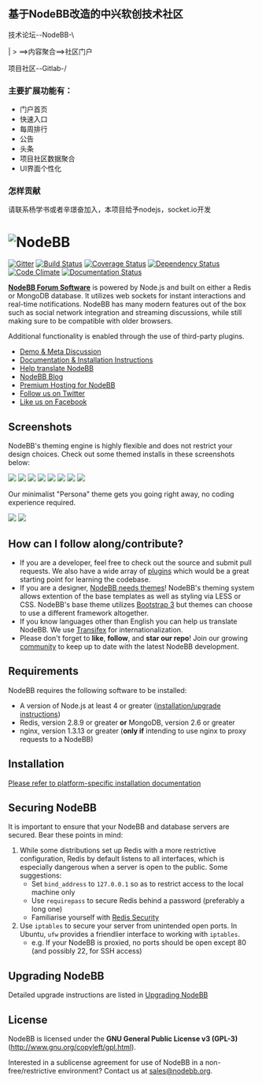 ## 基于NodeBB改造的中兴软创技术社区
技术论坛--NodeBB-\

   |              > ==>内容聚合==>社区门户
   
项目社区--Gitlab-/

### 主要扩展功能有：
* 门户首页
* 快速入口
* 每周排行
* 公告
* 头条
* 项目社区数据聚合
* UI界面个性化

### 怎样贡献
请联系杨学书或者辛璟奋加入，本项目给予nodejs，socket.io开发


# <img alt="NodeBB" src="http://i.imgur.com/mYxPPtB.png" />

[![Gitter](https://badges.gitter.im/Join%20Chat.svg)](https://gitter.im/NodeBB/NodeBB?utm_source=badge&utm_medium=badge&utm_campaign=pr-badge&utm_content=badge)
[![Build Status](https://travis-ci.org/NodeBB/NodeBB.svg?branch=master)](https://travis-ci.org/NodeBB/NodeBB)
[![Coverage Status](https://coveralls.io/repos/github/NodeBB/NodeBB/badge.svg?branch=master)](https://coveralls.io/github/NodeBB/NodeBB?branch=master)
[![Dependency Status](https://david-dm.org/nodebb/nodebb.svg)](https://david-dm.org/nodebb/nodebb)
[![Code Climate](https://codeclimate.com/github/NodeBB/NodeBB/badges/gpa.svg)](https://codeclimate.com/github/NodeBB/NodeBB)
[![Documentation Status](https://readthedocs.org/projects/nodebb/badge/?version=latest)](https://readthedocs.org/projects/nodebb/?badge=latest)

[**NodeBB Forum Software**](https://nodebb.org) is powered by Node.js and built on either a Redis or MongoDB database. It utilizes web sockets for instant interactions and real-time notifications. NodeBB has many modern features out of the box such as social network integration and streaming discussions, while still making sure to be compatible with older browsers.

Additional functionality is enabled through the use of third-party plugins.

* [Demo & Meta Discussion](http://community.nodebb.org)
* [Documentation & Installation Instructions](http://docs.nodebb.org)
* [Help translate NodeBB](https://www.transifex.com/projects/p/nodebb/)
* [NodeBB Blog](http://blog.nodebb.org)
* [Premium Hosting for NodeBB](http://www.nodebb.org/ "NodeBB")
* [Follow us on Twitter](http://www.twitter.com/NodeBB/ "NodeBB Twitter")
* [Like us on Facebook](http://www.facebook.com/NodeBB/ "NodeBB Facebook")

## Screenshots

NodeBB's theming engine is highly flexible and does not restrict your design choices. Check out some themed installs in these screenshots below:

[![](http://i.imgur.com/VCoOFyqb.png)](http://i.imgur.com/VCoOFyq.png)
[![](http://i.imgur.com/FLOUuIqb.png)](http://i.imgur.com/FLOUuIq.png)
[![](http://i.imgur.com/Ud1LrfIb.png)](http://i.imgur.com/Ud1LrfI.png)
[![](http://i.imgur.com/h6yZ66sb.png)](http://i.imgur.com/h6yZ66s.png)
[![](http://i.imgur.com/o90kVPib.png)](http://i.imgur.com/o90kVPi.png)
[![](http://i.imgur.com/AaRRrU2b.png)](http://i.imgur.com/AaRRrU2.png)
[![](http://i.imgur.com/LmHtPhob.png)](http://i.imgur.com/LmHtPho.png)
[![](http://i.imgur.com/paiJPJkb.jpg)](http://i.imgur.com/paiJPJk.jpg)

Our minimalist "Persona" theme gets you going right away, no coding experience required.

[![](http://i.imgur.com/HwNEXGu.png)](http://i.imgur.com/HwNEXGu.png)
[![](http://i.imgur.com/II1byYs.png)](http://i.imgur.com/II1byYs.png)



## How can I follow along/contribute?

* If you are a developer, feel free to check out the source and submit pull requests. We also have a wide array of [plugins](http://community.nodebb.org/category/7/nodebb-plugins) which would be a great starting point for learning the codebase.
* If you are a designer, [NodeBB needs themes](http://community.nodebb.org/category/10/nodebb-themes)! NodeBB's theming system allows extention of the base templates as well as styling via LESS or CSS. NodeBB's base theme utilizes [Bootstrap 3](http://getbootstrap.com/) but themes can choose to use a different framework altogether.
* If you know languages other than English you can help us translate NodeBB. We use [Transifex](https://www.transifex.com/projects/p/nodebb/) for internationalization.
* Please don't forget to **like**, **follow**, and **star our repo**! Join our growing [community](http://community.nodebb.org) to keep up to date with the latest NodeBB development.

## Requirements

NodeBB requires the following software to be installed:

* A version of Node.js at least 4 or greater ([installation/upgrade instructions](https://github.com/nodesource/distributions))
* Redis, version 2.8.9 or greater **or** MongoDB, version 2.6 or greater
* nginx, version 1.3.13 or greater (**only if** intending to use nginx to proxy requests to a NodeBB)

## Installation

[Please refer to platform-specific installation documentation](http://docs.nodebb.org/en/latest/installing/os.html)

## Securing NodeBB

It is important to ensure that your NodeBB and database servers are secured. Bear these points in mind:

1. While some distributions set up Redis with a more restrictive configuration, Redis by default listens to all interfaces, which is especially dangerous when a server is open to the public. Some suggestions:
    * Set `bind_address` to `127.0.0.1` so as to restrict access  to the local machine only
    * Use `requirepass` to secure Redis behind a password (preferably a long one)
    * Familiarise yourself with [Redis Security](http://redis.io/topics/security)
2. Use `iptables` to secure your server from unintended open ports. In Ubuntu, `ufw` provides a friendlier interface to working with `iptables`.
    * e.g. If your NodeBB is proxied, no ports should be open except 80 (and possibly 22, for SSH access)

## Upgrading NodeBB

Detailed upgrade instructions are listed in [Upgrading NodeBB](https://docs.nodebb.org/en/latest/upgrading/index.html)

## License

NodeBB is licensed under the **GNU General Public License v3 (GPL-3)** (http://www.gnu.org/copyleft/gpl.html).

Interested in a sublicense agreement for use of NodeBB in a non-free/restrictive environment? Contact us at sales@nodebb.org.

